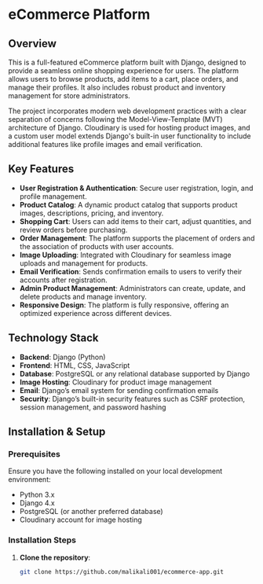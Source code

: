 # **eCommerce Platform**

## Overview

This is a full-featured eCommerce platform built with Django, designed to provide a seamless online shopping experience for users. The platform allows users to browse products, add items to a cart, place orders, and manage their profiles. It also includes robust product and inventory management for store administrators.

The project incorporates modern web development practices with a clear separation of concerns following the Model-View-Template (MVT) architecture of Django. Cloudinary is used for hosting product images, and a custom user model extends Django's built-in user functionality to include additional features like profile images and email verification.

## Key Features

- **User Registration & Authentication**: Secure user registration, login, and profile management.
- **Product Catalog**: A dynamic product catalog that supports product images, descriptions, pricing, and inventory.
- **Shopping Cart**: Users can add items to their cart, adjust quantities, and review orders before purchasing.
- **Order Management**: The platform supports the placement of orders and the association of products with user accounts.
- **Image Uploading**: Integrated with Cloudinary for seamless image uploads and management for products.
- **Email Verification**: Sends confirmation emails to users to verify their accounts after registration.
- **Admin Product Management**: Administrators can create, update, and delete products and manage inventory.
- **Responsive Design**: The platform is fully responsive, offering an optimized experience across different devices.

## Technology Stack

- **Backend**: Django (Python)
- **Frontend**: HTML, CSS, JavaScript
- **Database**: PostgreSQL or any relational database supported by Django
- **Image Hosting**: Cloudinary for product image management
- **Email**: Django’s email system for sending confirmation emails
- **Security**: Django’s built-in security features such as CSRF protection, session management, and password hashing

## Installation & Setup

### Prerequisites

Ensure you have the following installed on your local development environment:

- Python 3.x
- Django 4.x
- PostgreSQL (or another preferred database)
- Cloudinary account for image hosting

### Installation Steps

1. **Clone the repository**:
   ```bash
   git clone https://github.com/malikali001/ecommerce-app.git
